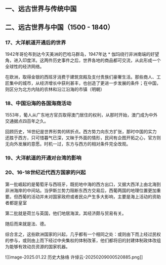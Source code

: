 

## 一、远古世界与传统中国


## 二、远古世界与中国（1500 - 1840）


### 17、大洋航道开通后的世界

1942年哥伦布到达今天美洲的巴哈马群岛，1947年达 * 伽玛绕行非洲南端的好望角，进入印度洋。这两件历史事件之后，世界各地的商品都可交流，从此形成一个全球性的经济网络。

在欧洲，取得金银的西班牙消费于建筑宫殿及支付贵族们豪奢生活。那些商人、工匠集中的城市，从经济增长中获利甚丰，也创造了更进一步发展的条件；在中国，则区分为北方内陆的农林和沿江沿海的市镇（明朝）


### 18、中国沿海的各国海商活动

1553年，葡人从广东地方官员取得澳门居住的权利，从那时开始，澳门成为中外交通据点四百年之久。

回顾历史，16世纪是世界形势的转折点。西方势力向东方扩张，那时中国的实力还胜于西方，只可惜暮气已深，又昧于外面的情形，民间有企图开拓之心，官方则无向外发展的意愿。时机一过，东方与西方的相对条件完全改观。


### 19、大洋航道的开通对台湾的影响


### 20、16-18世纪近代西方国家的兴起

第一批崛起的是葡萄牙与西班牙，既扼地中海的西方出口，又据大西洋上由北海到非洲海岸的中间站。当伊斯兰势力阻断东西方交易后，西葡两国的地理位置更加重要。但西葡的活动并未对国家政府或者民众产生多大影响，主要是海上活动的资助者都是皇室

第二批就是荷兰与英国，他们地居海滨，其经济颇与贸易有关。

随后而来就是法、德。

综合言之，这些欧洲国家的兴起，几乎都有一个相同之处：或则由下而上经过民权的参与，或则由上而下经过中央集权的体制改革，他们都将旧的封建体制政体改组为能够有效动员资源的国家机器。

![[image-2025.01.22 历史大脉络 许倬云-20250209000520885.png]]









 
